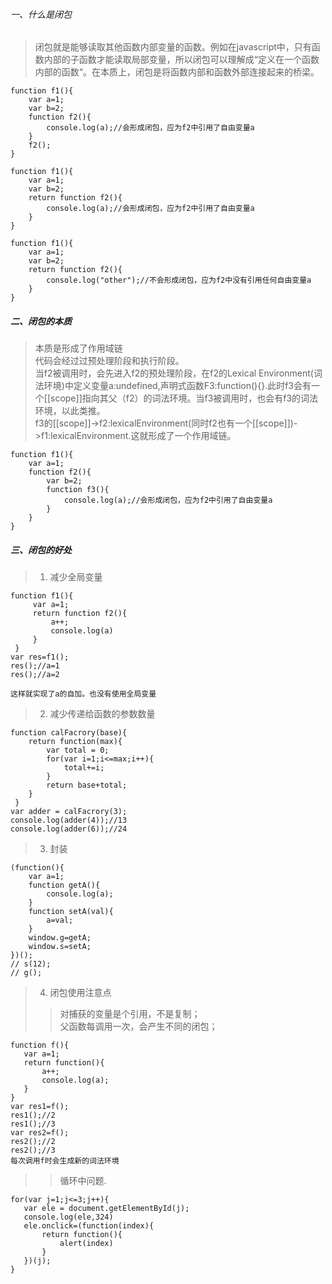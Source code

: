 ###### 一、什么是闭包
>闭包就是能够读取其他函数内部变量的函数。例如在javascript中，只有函数内部的子函数才能读取局部变量，所以闭包可以理解成“定义在一个函数内部的函数“。在本质上，闭包是将函数内部和函数外部连接起来的桥梁。
```
function f1(){
    var a=1;
    var b=2;
    function f2(){
        console.log(a);//会形成闭包，应为f2中引用了自由变量a
    }
    f2();
}
```

```
function f1(){
    var a=1;
    var b=2;
    return function f2(){
        console.log(a);//会形成闭包，应为f2中引用了自由变量a
    }
}
```

```
function f1(){
    var a=1;
    var b=2;
    return function f2(){
        console.log("other");//不会形成闭包，应为f2中没有引用任何自由变量a
    }
}
```
##### 二、闭包的本质
> 本质是形成了作用域链    
> 代码会经过过预处理阶段和执行阶段。   
> 当f2被调用时，会先进入f2的预处理阶段，在f2的Lexical Environment(词法环境)中定义变量a:undefined,声明式函数F3:function(){}.此时f3会有一个[[scope]]指向其父（f2）的词法环境。当f3被调用时，也会有f3的词法环境，以此类推。  
> f3的[[scope]]->f2:lexicalEnvironment(同时f2也有一个[[scope]])->f1:lexicalEnvironment.这就形成了一个作用域链。
```
function f1(){
    var a=1;
    function f2(){
        var b=2;
        function f3(){
            console.log(a);//会形成闭包，应为f2中引用了自由变量a
        }
    }
}
```
##### 三、闭包的好处
> 1. 减少全局变量  
```
function f1(){
     var a=1;
     return function f2(){
         a++;
         console.log(a)
     }
 }
var res=f1();
res();//a=1
res();//a=2

这样就实现了a的自加。也没有使用全局变量
```
> 2. 减少传递给函数的参数数量
```
function calFacrory(base){
    return function(max){
        var total = 0;
        for(var i=1;i<=max;i++){
            total+=i;
        }
        return base+total;
    }
 }
var adder = calFacrory(3);
console.log(adder(4));//13
console.log(adder(6));//24
```
>  3. 封装
```
(function(){
    var a=1;
    function getA(){
        console.log(a);
    }
    function setA(val){
        a=val;
    }
    window.g=getA;
    window.s=setA;
})();
// s(12);
// g();
```
> 4. 闭包使用注意点
>> 对捕获的变量是个引用，不是复制；   
>> 父函数每调用一次，会产生不同的闭包； 
```
function f(){
   var a=1;
   return function(){
       a++;
       console.log(a);
   }
}
var res1=f();
res1();//2
res1();//3
var res2=f();
res2();//2
res2();//3
每次调用f时会生成新的词法环境 
``` 
>> 循环中问题.  
```
for(var j=1;j<=3;j++){
   var ele = document.getElementById(j);
   console.log(ele,324)
   ele.onclick=(function(index){
       return function(){
           alert(index)
       }
   })(j);
}
```
